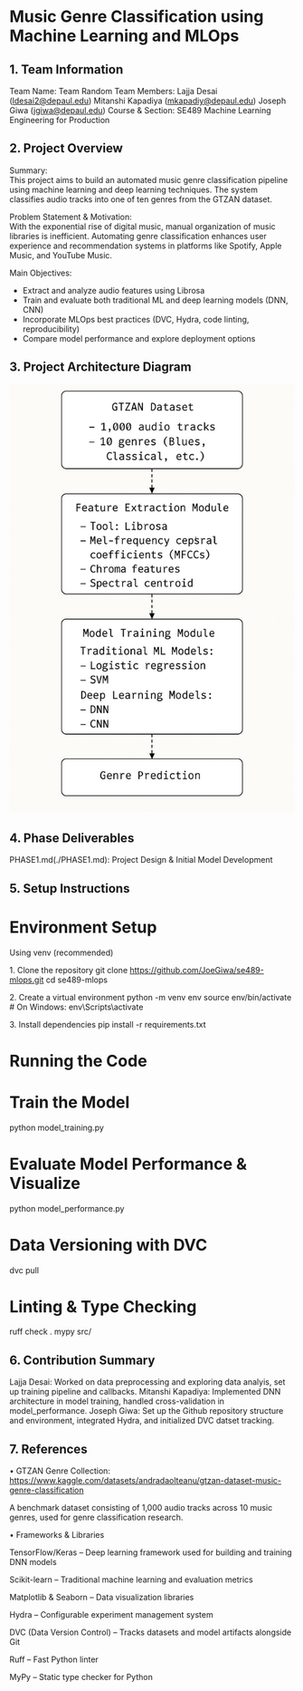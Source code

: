 # Music Genre Classification using Machine Learning and MLOps

## 1. Team Information
Team Name: Team Random
Team Members: Lajja Desai (ldesai2@depaul.edu)
              Mitanshi Kapadiya (mkapadiy@depaul.edu)
              Joseph Giwa (jgiwa@depaul.edu)
Course & Section: SE489 Machine Learning Engineering for Production              

## 2. Project Overview
Summary:  
  This project aims to build an automated music genre classification pipeline using machine learning and deep learning techniques. The system classifies audio tracks into one of ten genres from the GTZAN dataset.

Problem Statement & Motivation:  
  With the exponential rise of digital music, manual organization of music libraries is inefficient. Automating genre classification enhances user experience and recommendation systems in platforms like Spotify, Apple Music, and YouTube Music.

Main Objectives:  
  - Extract and analyze audio features using Librosa  
  - Train and evaluate both traditional ML and deep learning models (DNN, CNN)  
  - Incorporate MLOps best practices (DVC, Hydra, code linting, reproducibility)  
  - Compare model performance and explore deployment options

## 3. Project Architecture Diagram

![alt text](https://github.com/JoeGiwa/se489-mlops/blob/main/img_1.jpeg)

## 4. Phase Deliverables
PHASE1.md(./PHASE1.md): Project Design & Initial Model Development

## 5. Setup Instructions

# Environment Setup
Using venv (recommended)

1.⁠ ⁠Clone the repository
git clone https://github.com/JoeGiwa/se489-mlops.git
cd se489-mlops

2.⁠ ⁠Create a virtual environment
python -m venv env
source env/bin/activate      # On Windows: env\Scripts\activate

3.⁠ ⁠Install dependencies
pip install -r requirements.txt

# Running the Code
# Train the Model

python model_training.py

# Evaluate Model Performance & Visualize

python model_performance.py

# Data Versioning with DVC

dvc pull

# Linting & Type Checking

ruff check .
mypy src/

## 6. Contribution Summary
Lajja Desai: Worked on data preprocessing and exploring data analyis, set up training pipeline and callbacks.
Mitanshi Kapadiya: Implemented DNN architecture in model training, handled cross-validation in model_performance.
Joseph Giwa: Set up the Github repository structure and environment, integrated Hydra, and initialized DVC datset tracking.

## 7. References
•⁠  ⁠GTZAN Genre Collection: https://www.kaggle.com/datasets/andradaolteanu/gtzan-dataset-music-genre-classification

A benchmark dataset consisting of 1,000 audio tracks across 10 music genres, used for genre classification research.

•⁠  ⁠Frameworks & Libraries

TensorFlow/Keras – Deep learning framework used for building and training DNN models

Scikit-learn – Traditional machine learning and evaluation metrics

Matplotlib & Seaborn – Data visualization libraries

Hydra – Configurable experiment management system

DVC (Data Version Control) – Tracks datasets and model artifacts alongside Git

Ruff – Fast Python linter

MyPy – Static type checker for Python

